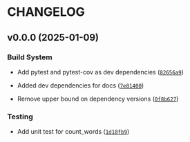 # CHANGELOG


## v0.0.0 (2025-01-09)

### Build System

- Add pytest and pytest-cov as dev dependencies
  ([`82656a9`](https://github.com/gurmehak/pycounts_gk/commit/82656a96d7bf5ba96d79b1752809c9b4a06bfd44))

- Added dev dependencies for docs
  ([`7e81400`](https://github.com/gurmehak/pycounts_gk/commit/7e8140039565b47b0efb4d1e50754cee7d939629))

- Remove upper bound on dependency versions
  ([`0f8b627`](https://github.com/gurmehak/pycounts_gk/commit/0f8b627065b490b9a85417670973d63c8659102d))

### Testing

- Add unit test for count_words
  ([`1d18fb9`](https://github.com/gurmehak/pycounts_gk/commit/1d18fb9c50596289072e004dca2838fb043e22cb))
